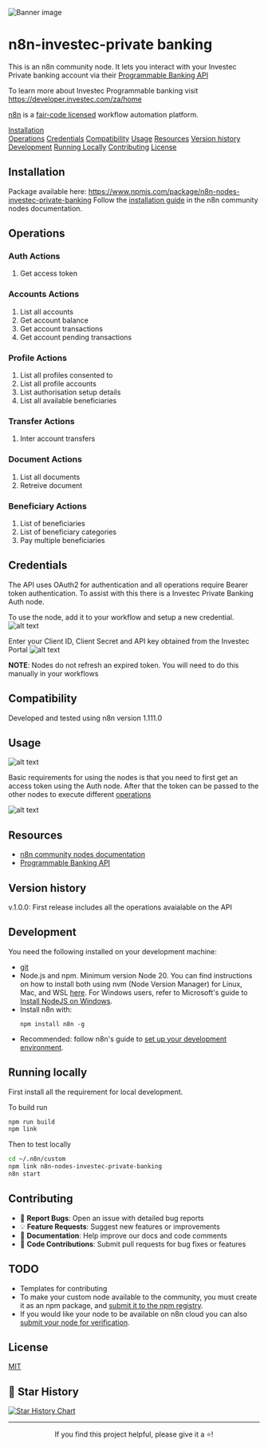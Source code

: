 ![Banner image](https://user-images.githubusercontent.com/10284570/173569848-c624317f-42b1-45a6-ab09-f0ea3c247648.png)

# n8n-investec-private banking

This is an n8n community node. It lets you interact with your Investec Private banking account via their [Programmable Banking API](https://developer.investec.com/za/api-products/documentation/SA_PB_Account_Information)

To learn more about Investec Programmable banking visit https://developer.investec.com/za/home

[n8n](https://n8n.io/) is a [fair-code licensed](https://docs.n8n.io/reference/license/) workflow automation platform.

[Installation](#installation)  
[Operations](#operations)
[Credentials](#credentials)
[Compatibility](#compatibility)
[Usage](#usage)
[Resources](#resources)
[Version history](#version-history)
[Development](#development)
[Running Locally](#running-locally)
[Contributing](#contributing)
[License](#license)

## Installation

Package available here: https://www.npmjs.com/package/n8n-nodes-investec-private-banking
Follow the [installation guide](https://docs.n8n.io/integrations/community-nodes/installation/) in the n8n community nodes documentation.

## Operations

### Auth Actions
1. Get access token

### Accounts Actions
1. List all accounts
2. Get account balance
3. Get account transactions
4. Get account pending transactions

### Profile Actions
1. List all profiles consented to
2. List all profile accounts
3. List authorisation setup details
4. List all available beneficiaries

### Transfer Actions
1. Inter account transfers

### Document Actions
1. List all documents
2. Retreive document

### Beneficiary Actions
1. List of beneficiaries
2. List of beneficiary categories
3. Pay multiple beneficiaries

## Credentials

The API uses OAuth2 for authentication and all operations require Bearer token authentication. To assist with this there is a Investec Private Banking Auth node.

To use the node, add it to your workflow and setup a new credential.
![alt text](<docs/auth-node-new-credentails.png>)

Enter your Client ID, Client Secret and API key obtained from the Investec Portal
![alt text](<docs/auth-node-enter-credentials.png>)

**NOTE**: Nodes do not refresh an expired token. You will need to do this manually in your workflows

## Compatibility

Developed and tested using n8n version 1.111.0

## Usage

![alt text](docs/basic-workflow.png)

Basic requirements for using the nodes is that you need to first get an access token using the Auth node. After that the token can be passed to the other nodes to execute different [operations](#operations) 

![alt text](docs/basic-workflow-token.png)

## Resources

* [n8n community nodes documentation](https://docs.n8n.io/integrations/#community-nodes)
* [Programmable Banking API](https://developer.investec.com/za/api-products/documentation/SA_PB_Account_Information)

## Version history

v.1.0.0: First release includes all the operations avaialable on the API

## Development 

You need the following installed on your development machine:

* [git](https://git-scm.com/downloads)
* Node.js and npm. Minimum version Node 20. You can find instructions on how to install both using nvm (Node Version Manager) for Linux, Mac, and WSL [here](https://github.com/nvm-sh/nvm). For Windows users, refer to Microsoft's guide to [Install NodeJS on Windows](https://docs.microsoft.com/en-us/windows/dev-environment/javascript/nodejs-on-windows).
* Install n8n with:
  ```
  npm install n8n -g
  ```
* Recommended: follow n8n's guide to [set up your development environment](https://docs.n8n.io/integrations/creating-nodes/build/node-development-environment/).

## Running locally

First install all the requirement for local development.

To build run
```bash
npm run build
npm link
```

Then to test locally
```bash
cd ~/.n8n/custom
npm link n8n-nodes-investec-private-banking
n8n start
```

## Contributing
- 🐛 **Report Bugs**: Open an issue with detailed bug reports
- 💡 **Feature Requests**: Suggest new features or improvements
- 📝 **Documentation**: Help improve our docs and code comments
- 🔧 **Code Contributions**: Submit pull requests for bug fixes or features

## TODO
- Templates for contributing
- To make your custom node available to the community, you must create it as an npm package, and [submit it to the npm registry](https://docs.npmjs.com/packages-and-modules/contributing-packages-to-the-registry).
- If you would like your node to be available on n8n cloud you can also [submit your node for verification](https://docs.n8n.io/integrations/creating-nodes/deploy/submit-community-nodes/).

## License

[MIT](https://github.com/n8n-io/n8n-nodes-starter/blob/master/LICENSE.md)

## 🌟 Star History

[![Star History Chart](https://api.star-history.com/svg?repos=vchegwidden/n8n-investec-private-banking&type=Date)](https://star-history.com/#yourusername/n8n-investec-private-banking&Date)

---

<div align="center">
  <p>If you find this project helpful, please give it a ⭐️!</p>
</div>
